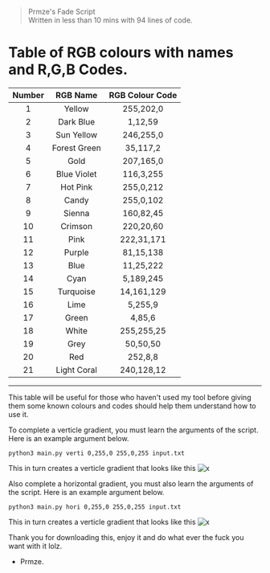 > Prmze's Fade Script<br>
> Written in less than 10 mins with 94 lines of code.<br>


# Table of RGB colours with names and R,G,B Codes.
| Number         | RGB Name          | RGB Colour Code   |
|:--------------:|:-----------------:|:-----------------:|
|       1        | Yellow            | 255,202,0         |
|       2        | Dark Blue         | 1,12,59           |
|       3        | Sun Yellow        | 246,255,0         |
|       4        | Forest Green      | 35,117,2          |
|       5        | Gold              | 207,165,0         |
|       6        | Blue Violet       | 116,3,255         |
|       7        | Hot Pink          | 255,0,212         |
|       8        | Candy             | 255,0,102         |
|       9        | Sienna            | 160,82,45         |
|      10        | Crimson           | 220,20,60         |
|      11        | Pink              | 222,31,171        |
|      12        | Purple            | 81,15,138         |
|      13        | Blue              | 11,25,222         |
|      14        | Cyan              | 5,189,245         |
|      15        | Turquoise         | 14,161,129        |
|      16        | Lime              | 5,255,9           |
|      17        | Green             | 4,85,6            |
|      18        | White             | 255,255,25        |
|      19        | Grey              | 50,50,50          |
|      20        | Red               | 252,8,8           |
|      21        | Light Coral       | 240,128,12        |
----
This table will be useful for those who haven't used my tool before giving them some known colours and codes should help them understand how to use it.

To complete a verticle gradient, you must learn the arguments of the script. Here is an example argument below.

```
python3 main.py verti 0,255,0 255,0,255 input.txt
```
This in turn creates a verticle gradient that looks like this
![x](https://i.imgur.com/zwsrDwk.png)

Also complete a horizontal gradient, you must also learn the arguments of the script. Here is an example argument below.

```
python3 main.py hori 0,255,0 255,0,255 input.txt
```
This in turn creates a verticle gradient that looks like this
![x](https://i.imgur.com/S17WSpo.png)

Thank you for downloading this, enjoy it and do what ever the fuck you want with it lolz. 

 - Prmze.